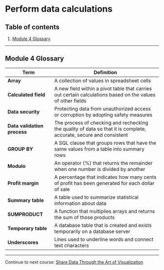 # Perform data calculations

## Table of contents

1. [Module 4 Glossary](#module-4-glossary)

---

## Module 4 Glossary

| Term | Definition |
| --- | --- |
| **Array** | A collection of values in spreadsheet cells |
| **Calculated field** | A new field within a pivot table that carries out certain calculations based on the values of other fields |
| **Data security** | Protecting data from unauthorized access or corruption by adopting safety measures |
| **Data validation process** | The process of checking and rechecking the quality of data so that it is complete, accurate, secure and consistent |
| **GROUP BY** | A SQL clause that groups rows that have the same values from a table into summary rows |
| **Modulo** | An operator (%) that returns the remainder when one number is divided by another |
| **Profit margin** | A percentage that indicates how many cents of profit has been generated for each dollar of sale |
| **Summary table** | A table used to summarize statistical information about data |
| **SUMPRODUCT** | A function that multiplies arrays and returns the sum of those products |
| **Temporary table** | A database table that is created and exists temporarily on a database server |
| **Underscores** | Lines used to underline words and connect text characters |

---

Continue to next course: [Share Data Through the Art of Visualization](/6-Share-Data-Through-the-Art-of-Visualization/README.md)
